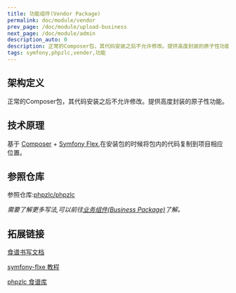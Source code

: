 ```yaml
---
title: 功能组件(Vendor Package)
permalink: doc/module/vendor
prev_page: /doc/module/upload-business
next_page: /doc/module/admin
description_auto: 0
description: 正常的Composer包，其代码安装之后不允许修改。提供高度封装的原子性功能。
tags: symfony,phpzlc,vender,功能
---
```


## 架构定义

正常的Composer包，其代码安装之后不允许修改。提供高度封装的原子性功能。

## 技术原理

基于 [Composer](https://getcomposer.org/) + [Symfony Flex](/doc/symfony-flex),在安装包的时候将包内的代码复制到项目相应位置。

## 参照仓库

参照仓库:[phpzlc/phpzlc](https://github.com/phpzlc/phpzlc)

_需要了解更多写法,可以前往[业务组件(Business Package)](doc/module/business)了解。_

## 拓展链接

[食谱书写文档](https://github.com/symfony/recipes/blob/master/README.rst)

[symfony-flxe 教程](/doc/symfony-flex#如何创建自托管的flex服务器用于测试或私有化发布)

[phpzlc 食谱库](https://github.com/phpzlc/contrib)